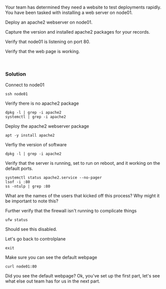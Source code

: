 Your team has determined they need a website to test deployments rapidly. You have been tasked with installing a web server on node01.

Deploy an apache2 webserver on node01.

Capture the version and installed apache2 packages for your records.

Verify that node01 is listening on port 80.

Verify that the web page is working.

<br>

### Solution


Connect to node01

```plain
ssh node01
```

Verify there is no apache2 package

```plain
dpkg -l | grep -i apache2
systemctl | grep -i apache2
```

Deploy the apache2 webserver package

```plain
apt -y install apache2
```

Verfiy the version of software

```plain
dpkg -l | grep -i apache2
```

Verify that the server is running, set to run on reboot, and it working on the default ports.

```plain
systemctl status apache2.service --no-pager
lsof -i :80
ss -ntulp | grep :80
```

What are the names of the users that kicked off this process? Why might it be important to note this?

Further verify that the firewall isn't running to complicate things

```plain
ufw status
```

Should see this disabled.

Let's go back to controlplane 

```plain
exit
```

Make sure you can see the default webpage

```plain
curl node01:80
```
 
Did you see the default webpage? Ok, you've set up the first part, let's see what else out team has for us in the next part.

